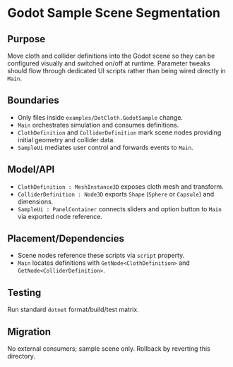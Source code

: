 # Godot Sample Scene Segmentation

## Purpose
Move cloth and collider definitions into the Godot scene so they can be configured visually and switched on/off at runtime. Parameter tweaks should flow through dedicated UI scripts rather than being wired directly in `Main`.

## Boundaries
- Only files inside `examples/DotCloth.GodotSample` change.
- `Main` orchestrates simulation and consumes definitions.
- `ClothDefinition` and `ColliderDefinition` mark scene nodes providing initial geometry and collider data.
- `SampleUi` mediates user control and forwards events to `Main`.

## Model/API
- `ClothDefinition : MeshInstance3D` exposes cloth mesh and transform.
- `ColliderDefinition : Node3D` exports `Shape` (`Sphere` or `Capsule`) and dimensions.
- `SampleUi : PanelContainer` connects sliders and option button to `Main` via exported node reference.

## Placement/Dependencies
- Scene nodes reference these scripts via `script` property.
- `Main` locates definitions with `GetNode<ClothDefinition>` and `GetNode<ColliderDefinition>`.

## Testing
Run standard `dotnet` format/build/test matrix.

## Migration
No external consumers; sample scene only. Rollback by reverting this directory.
